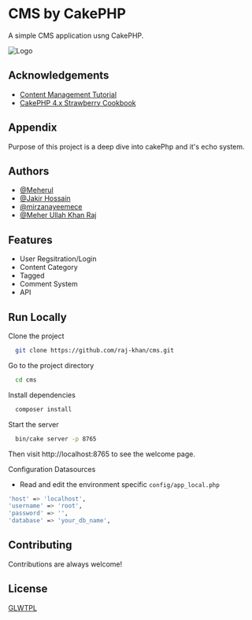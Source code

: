
# CMS by CakePHP

A simple CMS application usng CakePHP.


![Logo](https://kinsta.com/wp-content/uploads/2018/03/content-management-system-2.png)


## Acknowledgements

- [Content Management Tutorial](https://book.cakephp.org/4/en/tutorials-and-examples/cms/installation.html)
- [CakePHP 4.x Strawberry Cookbook](https://book.cakephp.org/4/en/index.html)

## Appendix

Purpose of this project is a deep dive into cakePhp and it's echo system.


## Authors

- [@Meherul](https://github.com/meherulsust)
- [@Jakir Hossain](https://github.com/jakir12)
- [@mirzanayeemece](https://github.com/mirzanayeemece)
- [@Meher Ullah Khan Raj](https://github.com/raj-khan)



## Features

- User Regsitration/Login
- Content Category
- Tagged
- Comment System
- API


## Run Locally

Clone the project

```bash
  git clone https://github.com/raj-khan/cms.git
```

Go to the project directory

```bash
  cd cms
```

Install dependencies

```bash
  composer install
```

Start the server

```bash
  bin/cake server -p 8765
```
Then visit http://localhost:8765 to see the welcome page.

Configuration Datasources


* Read and edit the environment specific `config/app_local.php`
```bash
'host' => 'localhost',
'username' => 'root',
'password' => '',
'database' => 'your_db_name',
```

## Contributing

Contributions are always welcome!


## License

[GLWTPL](https://github.com/me-shaon/GLWTPL)
